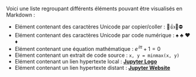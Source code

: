 Voici une liste regroupant différents éléments pouvant être visualisés en Markdown :
* Elément contenant des caractères Unicode par copier/coller : 🙂👍🌞⛔
* Elément contenant des caractères Unicode par code numérique : &#9824; &#9827; &#9829; &#9830;
* Elément contenant une équation mathématique : $e^{\,i\pi} + 1 = 0$
* Elément contenant un extrait de code source : `x, y = minmax(x, y)`
* Elément contenant un lien hypertexte local : [**Jupyter Logo**](IMG/jupyter.png)
* Elément contenant un lien hypertexte distant : [**Jupyter Website**](https://www.jupyter.org)
